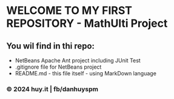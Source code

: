 # WELCOME TO MY FIRST REPOSITORY - MathUlti Project
## You wil find in thi repo:

* NetBeans Apache Ant project including JUnit Test
* .gitignore file for NetBeans project
* README.md - this file itself - using MarkDown language

### © 2024 huy.it | fb/danhuyspm

